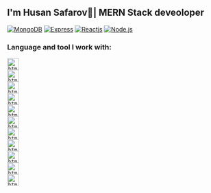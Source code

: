 ### <h2>I'm Husan Safarov👋| MERN Stack deveoloper</h2> 


<a target="_blank" rel="noopener noreferrer nofollow" href="https://camo.githubusercontent.com/632c39374039b43073bb44c5d40ab15ed4a99309f0c8922f06af3eddb5e9909d/68747470733a2f2f696d672e736869656c64732e696f2f62616467652f2d4d6f6e676f44422d3038323033323f7374796c653d666f722d7468652d6261646765266c6f676f3d4d6f6e676f4442266c6f676f436f6c6f723d343741323438"><img src="https://camo.githubusercontent.com/632c39374039b43073bb44c5d40ab15ed4a99309f0c8922f06af3eddb5e9909d/68747470733a2f2f696d672e736869656c64732e696f2f62616467652f2d4d6f6e676f44422d3038323033323f7374796c653d666f722d7468652d6261646765266c6f676f3d4d6f6e676f4442266c6f676f436f6c6f723d343741323438" alt="MongoDB" data-canonical-src="https://img.shields.io/badge/-MongoDB-082032?style=for-the-badge&amp;logo=MongoDB&amp;logoColor=47A248" style="max-width: 100%;"></a>
<a target="_blank" rel="noopener noreferrer nofollow" href="https://camo.githubusercontent.com/a13091c112f3caf333125d48188cda0292a5d64467f19703aee213d85c11362e/68747470733a2f2f696d672e736869656c64732e696f2f62616467652f2d657870726573732d3030303030303f6c6f676f3d65787072657373266c6f676f436f6c6f723d7768697465267374796c653d666f722d7468652d6261646765"><img src="https://camo.githubusercontent.com/a13091c112f3caf333125d48188cda0292a5d64467f19703aee213d85c11362e/68747470733a2f2f696d672e736869656c64732e696f2f62616467652f2d657870726573732d3030303030303f6c6f676f3d65787072657373266c6f676f436f6c6f723d7768697465267374796c653d666f722d7468652d6261646765" alt="Express" data-canonical-src="https://img.shields.io/badge/-Express-082032?style=for-the-badge&amp;logo=Express&amp;logoColor=000000" style="max-width: 100%;"></a>
<a target="_blank" rel="noopener noreferrer nofollow" href="https://camo.githubusercontent.com/7f7f82a8db00cc56b28b068b383ac4db995a3ed1e70c2b4163d205be4f166a49/68747470733a2f2f696d672e736869656c64732e696f2f62616467652f2d52656163742d3039303930393f7374796c653d666f722d7468652d6261646765266c6f676f3d5265616374"><img src="https://camo.githubusercontent.com/7f7f82a8db00cc56b28b068b383ac4db995a3ed1e70c2b4163d205be4f166a49/68747470733a2f2f696d672e736869656c64732e696f2f62616467652f2d52656163742d3039303930393f7374796c653d666f722d7468652d6261646765266c6f676f3d5265616374" alt="Reactjs" data-canonical-src="https://img.shields.io/badge/-Node.js-082032?style=for-the-badge&amp;logo=Node.js&amp;logoColor=339933" style="max-width: 100%;"></a>
<a target="_blank" rel="noopener noreferrer nofollow" href="https://camo.githubusercontent.com/d423a12bb3104123302b72414d54284205bdf66381d64716a6d6891d5fcb0261/68747470733a2f2f696d672e736869656c64732e696f2f62616467652f2d4e6f64656a732d626c61636b3f7374796c653d666f722d7468652d6261646765266c6f676f3d4e6f64652e6a73"><img src="https://camo.githubusercontent.com/d423a12bb3104123302b72414d54284205bdf66381d64716a6d6891d5fcb0261/68747470733a2f2f696d672e736869656c64732e696f2f62616467652f2d4e6f64656a732d626c61636b3f7374796c653d666f722d7468652d6261646765266c6f676f3d4e6f64652e6a73" alt="Node.js" data-canonical-src="https://img.shields.io/badge/-Node.js-082032?style=for-the-badge&amp;logo=Node.js&amp;logoColor=339933" style="max-width: 100%;"></a>





### Language and tool I work with:

<code><img src="https://www.freeiconspng.com/thumbs/html5-icon/html5-icon-1.png" alt="html" width="27px" /> </code>
<code><img src="https://cdn-icons-png.flaticon.com/512/5968/5968242.png" alt="html" width="27px" /> </code>
<code><img src="https://cdn3.iconfinder.com/data/icons/logos-and-brands-adobe/512/288_Sass-512.png" alt="html" width="27px" /> </code>
<code><img src="https://www.freepnglogos.com/uploads/javascript-png/javascript-vector-logo-yellow-png-transparent-javascript-vector-12.png" alt="html" width="27px" /> </code>
<code><img src="https://upload.wikimedia.org/wikipedia/commons/thumb/a/a7/React-icon.svg/2300px-React-icon.svg.png" alt="html" width="27px" /> </code>
<code><img src="https://brandslogos.com/wp-content/uploads/thumbs/redux-logo-vector.svg" alt="html" width="27px" /> </code>
<code><img src="https://seeklogo.com/images/M/mui-logo-56F171E991-seeklogo.com.png" alt="html" width="27px" /> </code>
<code><img src="https://cdn.freebiesupply.com/logos/large/2x/nodejs-icon-logo-png-transparent.png" alt="html" width="27px" /> </code>
<code><img src="https://www.opc-router.de/wp-content/uploads/2021/03/mongodb_thumbnail.png" alt="html" width="27px" /> </code>
<code><img src="https://upload.wikimedia.org/wikipedia/commons/thumb/2/29/Postgresql_elephant.svg/1200px-Postgresql_elephant.svg.png" alt="html" width="27px" /> </code>
<code><img src="https://upload.wikimedia.org/wikipedia/commons/thumb/9/97/Sqlite-square-icon.svg/1200px-Sqlite-square-icon.svg.png" alt="html" width="27px" /> </code>

